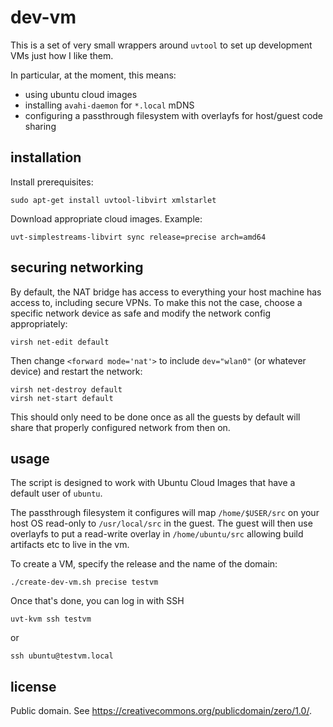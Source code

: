 # dev-vm

This is a set of very small wrappers around `uvtool` to set up development VMs
just how I like them.

In particular, at the moment, this means:

* using ubuntu cloud images
* installing `avahi-daemon` for `*.local` mDNS
* configuring a passthrough filesystem with overlayfs for host/guest code
  sharing

## installation

Install prerequisites:

    sudo apt-get install uvtool-libvirt xmlstarlet

Download appropriate cloud images. Example:

    uvt-simplestreams-libvirt sync release=precise arch=amd64


## securing networking

By default, the NAT bridge has access to everything your host machine has
access to, including secure VPNs. To make this not the case, choose a specific
network device as safe and modify the network config appropriately:

    virsh net-edit default

Then change `<forward mode='nat'>` to include `dev="wlan0"` (or whatever
device) and restart the network:

    virsh net-destroy default
    virsh net-start default

This should only need to be done once as all the guests by default will share
that properly configured network from then on.


## usage

The script is designed to work with Ubuntu Cloud Images that have a default
user of `ubuntu`.

The passthrough filesystem it configures will map `/home/$USER/src` on your
host OS read-only to `/usr/local/src` in the guest.  The guest will then use
overlayfs to put a read-write overlay in `/home/ubuntu/src` allowing build
artifacts etc to live in the vm.

To create a VM, specify the release and the name of the domain:

    ./create-dev-vm.sh precise testvm

Once that's done, you can log in with SSH

    uvt-kvm ssh testvm

or

    ssh ubuntu@testvm.local

## license

Public domain. See https://creativecommons.org/publicdomain/zero/1.0/.
